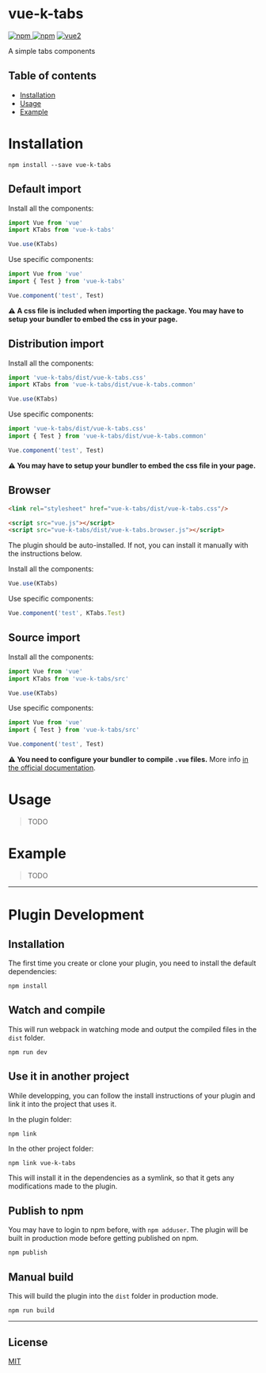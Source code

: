 # vue-k-tabs

[![npm](https://img.shields.io/npm/v/vue-k-tabs.svg) ![npm](https://img.shields.io/npm/dm/vue-k-tabs.svg)](https://www.npmjs.com/package/vue-k-tabs)
[![vue2](https://img.shields.io/badge/vue-2.x-brightgreen.svg)](https://vuejs.org/)

A simple tabs components

## Table of contents

- [Installation](#installation)
- [Usage](#usage)
- [Example](#example)

# Installation

```
npm install --save vue-k-tabs
```

## Default import

Install all the components:

```javascript
import Vue from 'vue'
import KTabs from 'vue-k-tabs'

Vue.use(KTabs)
```

Use specific components:

```javascript
import Vue from 'vue'
import { Test } from 'vue-k-tabs'

Vue.component('test', Test)
```

**⚠️ A css file is included when importing the package. You may have to setup your bundler to embed the css in your page.**

## Distribution import

Install all the components:

```javascript
import 'vue-k-tabs/dist/vue-k-tabs.css'
import KTabs from 'vue-k-tabs/dist/vue-k-tabs.common'

Vue.use(KTabs)
```

Use specific components:

```javascript
import 'vue-k-tabs/dist/vue-k-tabs.css'
import { Test } from 'vue-k-tabs/dist/vue-k-tabs.common'

Vue.component('test', Test)
```

**⚠️ You may have to setup your bundler to embed the css file in your page.**

## Browser

```html
<link rel="stylesheet" href="vue-k-tabs/dist/vue-k-tabs.css"/>

<script src="vue.js"></script>
<script src="vue-k-tabs/dist/vue-k-tabs.browser.js"></script>
```

The plugin should be auto-installed. If not, you can install it manually with the instructions below.

Install all the components:

```javascript
Vue.use(KTabs)
```

Use specific components:

```javascript
Vue.component('test', KTabs.Test)
```

## Source import

Install all the components:

```javascript
import Vue from 'vue'
import KTabs from 'vue-k-tabs/src'

Vue.use(KTabs)
```

Use specific components:

```javascript
import Vue from 'vue'
import { Test } from 'vue-k-tabs/src'

Vue.component('test', Test)
```

**⚠️ You need to configure your bundler to compile `.vue` files.** More info [in the official documentation](https://vuejs.org/v2/guide/single-file-components.html).

# Usage

> TODO

# Example

> TODO

---

# Plugin Development

## Installation

The first time you create or clone your plugin, you need to install the default dependencies:

```
npm install
```

## Watch and compile

This will run webpack in watching mode and output the compiled files in the `dist` folder.

```
npm run dev
```

## Use it in another project

While developping, you can follow the install instructions of your plugin and link it into the project that uses it.

In the plugin folder:

```
npm link
```

In the other project folder:

```
npm link vue-k-tabs
```

This will install it in the dependencies as a symlink, so that it gets any modifications made to the plugin.

## Publish to npm

You may have to login to npm before, with `npm adduser`. The plugin will be built in production mode before getting published on npm.

```
npm publish
```

## Manual build

This will build the plugin into the `dist` folder in production mode.

```
npm run build
```

---

## License

[MIT](http://opensource.org/licenses/MIT)

